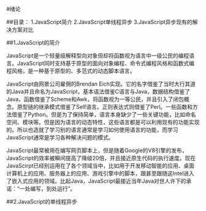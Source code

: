 #绪论

##目录：
1.JavaScript简介
2.JavaScript单线程异步
3.JavaScript异步现有的解决方案对比

##1.JavaScript的简介

JavaScript是一个轻量级解释型向对象但却将函数视为语言中一级公民的编程语言。JavaScript同时支持基于原型的面向对象编程、命令式编程风格和函数式编程风格，是一种基于原型的、多范式的动态脚本语言。

JavaScript由网景公司雇佣的Brendan Eich实现。它的名字借鉴了当时大行其道的Java并且命名为JavaScript，基本语法借鉴C语言与Java，数据结构借鉴了Java，函数借鉴了Scheme和Awk，将函数视为一等公民，并且引入了闭包概念。原型链的继承模式借鉴了Self语言。正则表达式则借鉴了Perl。一些函数和方法借鉴了Python。但是为了保持简单，语言本身缺少了一些关键功能，比如命名空间、模块等。但是因为语言的动态特性，这些语言都是可以利用现有的功能实现的。所以也造就了学习别的语言通常是学习如何使用语言的功能，而学习JavaScript通常是学习各种解决问题的模式。

JavaScript最常被用在编写网页脚本上，但是随着Google的V8引擎的发布，JavaScript的效率被瞬间提高了降级20倍，并且接近原生代码的执行速度。现在JavaScirpt已经别运用在了各个领域当中，比如用于开发移动智能的应用、桌面计算机上的应用、服务器上的应用、游戏引擎中的脚本，跟甚至跟随这Intel进入了嵌入式应用的领域。比起Java，JavaScript最接近当年Java对世人许下的承诺：“一处编写，到处运行”。

##2.JavaScript的单线程异步

